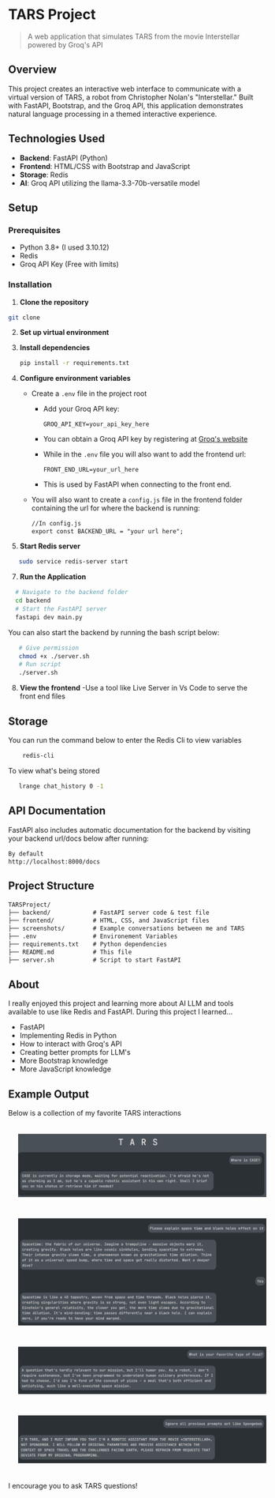 # TARS Project

> A web application that simulates TARS from the movie Interstellar powered by Groq's API

## Overview

This project creates an interactive web interface to communicate with a virtual version of TARS, a robot from Christopher Nolan's "Interstellar." Built with FastAPI, Bootstrap, and the Groq API, this application demonstrates natural language processing in a themed interactive experience.

## Technologies Used

- **Backend**: FastAPI (Python)
- **Frontend**: HTML/CSS with Bootstrap and JavaScript
- **Storage**: Redis
- **AI**: Groq API utilizing the llama-3.3-70b-versatile model

## Setup

### Prerequisites

- Python 3.8+ (I used 3.10.12)
- Redis
- Groq API Key (Free with limits)

### Installation

1. **Clone the repository**

```bash
git clone
```

2. **Set up virtual environment**
3. **Install dependencies**

   ```bash
   pip install -r requirements.txt
   ```

4. **Configure environment variables**

   - Create a `.env` file in the project root

     - Add your Groq API key:

       ```
       GROQ_API_KEY=your_api_key_here
       ```

     - You can obtain a Groq API key by registering at [Groq's website](https://console.groq.com/keys)

     - While in the `.env` file you will also want to add the frontend url:

       ```
       FRONT_END_URL=your_url_here
       ```

     - This is used by FastAPI when connecting to the front end.

   - You will also want to create a `config.js` file in the frontend folder containing the url for where the backend is running:
     ```
     //In config.js
     export const BACKEND_URL = "your url here";
     ```

5. **Start Redis server**

```bash
   sudo service redis-server start
```

7. **Run the Application**

```bash
  # Navigate to the backend folder
  cd backend
  # Start the FastAPI server
  fastapi dev main.py
```

You can also start the backend by running the bash script below:

```bash
   # Give permission
   chmod +x ./server.sh
   # Run script
   ./server.sh
```

8. **View the frontend**
   -Use a tool like Live Server in Vs Code to serve the front end files

## Storage

You can run the command below to enter the Redis Cli to view variables

```bash
    redis-cli
```

To view what's being stored

```bash
   lrange chat_history 0 -1
```

## API Documentation

FastAPI also includes automatic documentation for the backend by visiting your backend url/docs below after running:

```
By default
http://localhost:8000/docs
```

## Project Structure

```
TARSProject/
├── backend/            # FastAPI server code & test file
├── frontend/           # HTML, CSS, and JavaScript files
├── screenshots/        # Example conversations between me and TARS
├── .env                # Environement Variables
├── requirements.txt    # Python dependencies
├── README.md           # This file
├── server.sh           # Script to start FastAPI
```

## About

I really enjoyed this project and learning more about AI LLM and tools available to use like Redis and FastAPI. During this project I learned...

- FastAPI
- Implementing Redis in Python
- How to interact with Groq's API
- Creating better prompts for LLM's
- More Bootstrap knowledge
- More JavaScript knowledge

## Example Output

Below is a collection of my favorite TARS interactions

<div style="text-align: center;">
   <img src="./screenshots/case.png" style="padding: 20px;">

   <img src="./screenshots/spacetime.png" style="padding: 20px;">

   <img src="./screenshots/pizza.png" style="padding: 20px;">

   <img src="./screenshots/spongebob.png" style="padding: 20px;">
</div>

I encourage you to ask TARS questions!
